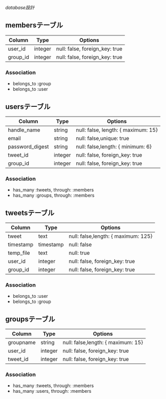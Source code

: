 *database設計*

## membersテーブル

|Column|Type|Options|
|------|----|-------|
|user_id|integer|null: false, foreign_key: true|
|group_id|integer|null: false, foreign_key: true|

### Association
- belongs_to :group
- belongs_to :user

## usersテーブル

|Column|Type|Options|
|------|----|-------|
|handle_name|string|null: false, length: { maximum: 15}|
|email|string|null: false,unique: true|
|password_digest|string|null: false,length: { minimum: 6}|
|tweet_id|integer|null: false, foreign_key: true|
|group_id|integer|null: false, foreign_key: true|

### Association
- has_many :tweets, through: :members
- has_many :groups, through: :members

## tweetsテーブル

|Column|Type|Options|
|------|----|-------|
|tweet|text|null: false,length: { maximum: 125}|
|timestamp|timestamp|null: false|
|temp_file|text|null: true|
|user_id|integer|null: false, foreign_key: true|
|group_id|integer|null: false, foreign_key: true|

### Association
- belongs_to :user
- belongs_to :group

## groupsテーブル

|Column|Type|Options|
|------|----|-------|
|groupname|string|null: false,length: { maximum: 15}|
|user_id|integer|null: false, foreign_key: true|
|tweet_id|integer|null: false, foreign_key: true|

### Association
- has_many :tweets, through: :members
- has_many :users, through: :members
